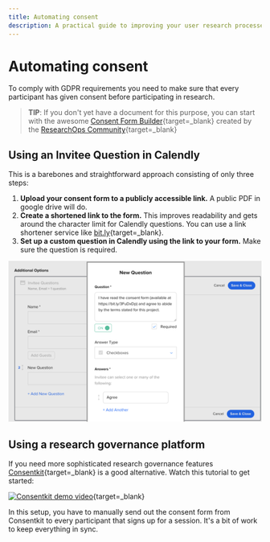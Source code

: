 ```yaml
---
title: Automating consent
description: A practical guide to improving your user research processes.
---
```


# Automating consent

To comply with GDPR requirements you need to make sure that every participant has given consent before participating in research.

> **TIP**: If you don't yet have a document for this purpose, you can start with the awesome [Consent Form Builder](https://consentform.herokuapp.com/){target=_blank} created by the [ResearchOps Community](https://researchops.community){target=_blank}

## Using an Invitee Question in Calendly

This is a barebones and straightforward approach consisting of only three steps:

1. **Upload your consent form to a publicly accessible link.** A public PDF in google drive will do.
2. **Create a shortened link to the form.** This improves readability and gets around the character limit for Calendly questions. You can use a link shortener service like [bit.ly](https://www.bitly.com){target=_blank}.
3. **Set up a custom question in Calendly using the link to your form.** Make sure the question is required.

![Calendly consent question](img/calendly_consent_question.png)

## Using a research governance platform

If you need more sophisticated research governance features [Consentkit](https://consentkit.com/){target=_blank} is a good alternative. Watch this tutorial to get started:

[![Consentkit demo video](https://i.vimeocdn.com/filter/overlay?src0=https://i.vimeocdn.com/video/1046548493-a2422f9104466c7ac1746abb4eae5bba60c02c0391108a8345526ce1832c7498-d?mw=2500&mh=1563&q=70%22&src1=http%3A%2F%2Ff.vimeocdn.com%2Fp%2Fimages%2Fcrawler_play.png)](https://consentkit.com/watch-demo){target=_blank}

In this setup, you have to manually send out the consent form from Consentkit to every participant that signs up for a session. It's a bit of work to keep everything in sync.
